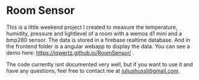 # Room Sensor
This is a little weekend project I created to measure the temperature, humidity, pressure and lightlevel of a room with a wemos d1 mini and a bmp280 sensor. The data is stored in a firebase realtime database. And in the frontend folder is a angular webapp to display the data. You can see a demo here: https://iqwertz.github.io/RoomSensor/ .

The code currently isnt documented very well, but if you want to use it and have any questions, feel free to contact me at juliushussl@gmail.com.
